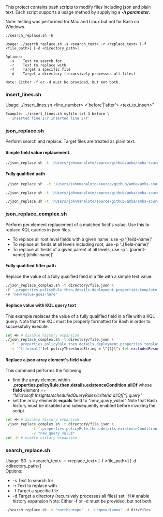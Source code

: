 This project contains bash scripts to modify files including json and plain text. Each script supports a usage method by supplying a ***-h parameter***.

Note: testing was performed for Mac and Linux but not for Bash on Windows.
```
./search_replace.sh -h

Usage: ./search_replace.sh -s <search_text> -r <replace_text> [-f <file_path>] [-d <directory_path>]

Options:
  -s    Text to search for
  -r    Text to replace with
  -f    Target a specific file
  -d    Target a directory (recursively processes all files)

Note: Either -f or -d must be provided, but not both.
```

### insert_lines.sh
Usage: ./insert_lines.sh <file> <line_number> <'before'|'after'> <text_to_insert>"<br>

```bash
Example: ./insert_lines.sh myfile.txt 3 before \
  'Inserted line 1\r Inserted line 2\r'
````

### json_replace.sh
Perform search and replace. Target files are treated as plain text.

#### Simple field value replacement.
```bash
./json_replace.sh -t '/Users/johnmanaloto/source/github/amba/amba-source/services/KeyVault/vaults' -p '..alertResourceGroupName.defaultValue' -v 'new-rg-name'
```

#### Fully qualified path
```bash
./json_replace.sh  -t '/Users/johnmanaloto/source/github/amba/amba-source/services/Compute/virtualMachines' -p '.properties.policyRule.then.details.deployment.properties.template.resources[0].properties.description' -x 'IBM~'
```

```bash
./json_replace.sh -t '/Users/johnmanaloto/source/github/amba/amba-source/services/Compute/virtualMachines' -p '.properties.policyRule.then.details.deployment.properties.template.resources[1].properties.template.resources[0].properties.description' -x 'IBM~'
```

```bash
./json_replace.sh -t '/Users/johnmanaloto/source/github/amba/amba-source/services/KeyVault/vaults' -p '.properties.policyRule.then.details.deployment.properties.template.resources[1].properties.template.resources[0].properties.description' -x 'IBM~'
```

### json_replace_complex.sh
Perform per element replacement of a matched field's value. Use this to replace KQL queries in json files.
- To replace all root level fields with a given name, use -p '[feild-name]'
- To replace all fields at all levels including root, use -p '..[field-name]'
- To replace all fields of a given parent at all levels, use -p '..[parent-name].[child-name]'

#### Fully qualified filter path
Replace the value of a fully qualified field in a file with a simple text value.
``` bash
./json_replace_complex.sh -t directory/file.json \ 
-f '.properties.policyRule.then.details.deployment.properties.template.resources[1].properties.template.resources[0].properties.criteria.allOf[0].query' \
-v 'new-value-goes-here'
```

#### Replace value with KQL query text
This example replaces the value of a fully qualified field in a file with a KQL query. Note that the KQL must be properly formatted for Bash in order to successfully execute.
```bash
set +H # disable history expansion
./json_replace_complex.sh -t directory/file.json \
  -f '.properties.policyRule.then.details.deployment.properties.template.resources[1].properties.template.resources[0].properties.criteria.allOf[0].query' \
  -v '"[[format('let policyThresholdString = \"{2}\"; let excludedResources = (arg(\"\").resources | where type =~ \"Microsoft.Compute/virtualMachines\" | project _ResourceId = id, tags | where parse_json(tostring(tags.[\"{0}\"])) in~ (\"{1}\")); let excludedVMSSNodes = (arg(\"\").resources | where type =~ \"Microsoft.Compute/virtualMachines\" | extend isVMSS = isnotempty(properties.virtualMachineScaleSet) | where isVMSS | project id, name); let overridenResource = (arg(\"\").resources | where type =~ \"Microsoft.Compute/virtualMachines\" | project _ResourceId = tolower(id), tags | where tags contains \"_amba-ReadLatencyMs-Data-threshold-Override_\"); InsightsMetrics | where _ResourceId has \"Microsoft.Compute/virtualMachines\" | where _ResourceId !in~ (excludedResources) | where _ResourceId !in~ (excludedVMSSNodes) | where Origin == \"vm.azm.ms\" | where Namespace == \"LogicalDisk\" and Name == \"ReadLatencyMs\" | extend Disk=tostring(todynamic(Tags)[\"vm.azm.ms/mountId\"]) | where Disk !in (\"C:\", \"/\") | summarize AggregatedValue = avg(Val) by bin(TimeGenerated, 15m), Computer, _ResourceId, Disk | join hint.remote=left kind=leftouter overridenResource on _ResourceId | project-away _ResourceId1 | extend appliedThresholdString = iif(tags contains \"_amba-ReadLatencyMs-Data-threshold-Override_\", tostring(tags.[\"_amba-ReadLatencyMs-Data-threshold-Override_\"]), policyThresholdString) | extend appliedThreshold = toint(appliedThresholdString) | where AggregatedValue > appliedThreshold | project TimeGenerated, Computer, _ResourceId, Disk, AggregatedValue', parameters('MonitorDisableTagName'), join(parameters('MonitorDisableTagValues'), '\",\"'), parameters('threshold'))]"
```

#### Replace a json array element's field value
This command performs the following:
- find the array element within **.properties.policyRule.then.details.existenceCondition.allOf** whose **field** element == *"Microsoft.Insights/scheduledQueryRules/criteria.allOf[\*].query"*
- set the array elements **equals** field to *"new_query_value"*
Note that Bash history must be disabled and subsequently enabled before invoking the script.

```bash
set +H # disable history expansion
./json_replace_complex.sh -t directory/file.json \
            -f '.properties.policyRule.then.details.existenceCondition.allOf[] | select(.field == "Microsoft.Insights/scheduledQueryRules/criteria.allOf[*].query") | .equals' \
            -v "new_query_value"
set -H # enable history expansion
```


### search_replace.sh
Usage: $0 -s <search_text> -r <replace_text> [-f <file_path>] [-d <directory_path>]<br/>
Options:
- -s    Text to search for
- -r    Text to replace with
- -f    Target a specific file
- -d    Target a directory (recursively processes all files)
set -H # enable history expansion
Note: Either -f or -d must be provided, but not both.

```bash
./search_replace.sh -s 'northeurope' -r 'usgovarizona' -d dir/files
```
